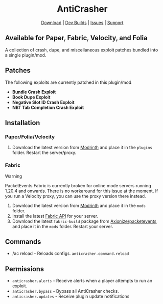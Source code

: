 <div align="center">
    <h1>AntiCrasher</h1>
    <div>
        <a href="https://modrinth.com/plugin/anticrasher/versions">Download</a>
        <span> | </span>
        <a href="https://github.com/smashyalts/AntiCrasher/actions/workflows/ci.yml?query=branch%3Adev+is%3Asuccess">Dev Builds</a>
        <span> | </span>
        <a href="https://github.com/smashyalts/AntiCrasher/issues">Issues</a>
        <span> | </span>
        <a href="https://discord.gg/FJ3EVbA25d">Support</a>
    </div>
</div>

## Available for Paper, Fabric, Velocity, and Folia
A collection of crash, dupe, and miscellaneous exploit patches bundled into a single plugin/mod.

## Patches
The following exploits are currently patched in this plugin/mod:
- **Bundle Crash Exploit**
- **Book Dupe Exploit**
- **Negative Slot ID Crash Exploit**
- **NBT Tab Completion Crash Exploit**

## Installation
### Paper/Folia/Velocity
1. Download the latest version from [Modrinth](https://modrinth.com/plugin/anticrasher/versions?l=spigot&l=purpur&l=paper&l=bukkit&l=folia) and place it in the `plugins` folder. Restart the server/proxy.

### Fabric
>[!WARNING]
> PacketEvents Fabric is currently broken for online mode servers running 1.20.4 and onwards.
> There is no workaround for this issue at the moment. If you run a Velocity proxy, you can use the proxy version there instead.

1. Download the latest version from [Modrinth](https://modrinth.com/plugin/anticrasher/versions?l=fabric) and place it in the `mods` folder.
2. Install the latest [Fabric API](https://modrinth.com/mod/fabric-api/versions) for your server.
3. Download the latest `fabric-build` package from [Axionize/packetevents](https://github.com/Axionize/packetevents/actions/workflows/gradle-publish.yml?query=branch%3Afix%2Ffabric-events+is%3Asuccess), and place it in the `mods` folder. Restart your server.

## Commands
- /ac reload - Reloads configs. `anticrasher.command.reload`

## Permissions
- `anticrasher.alerts` - Receive alerts when a player attempts to run an exploit.
- `anticrasher.bypass` - Bypass all AntiCrasher checks.
- `anticrasher.updates` - Receive plugin update notifications